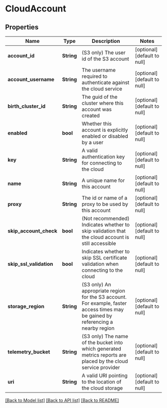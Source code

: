 # CloudAccount

## Properties
Name | Type | Description | Notes
------------ | ------------- | ------------- | -------------
**account_id** | **String** | (S3 only) The user id of the S3 account | [optional] [default to null]
**account_username** | **String** | The username required to authenticate against the cloud service | [optional] [default to null]
**birth_cluster_id** | **String** | The guid of the cluster where this account was created | [optional] [default to null]
**enabled** | **bool** | Whether this account is explicitly enabled or disabled by a user | [optional] [default to null]
**key** | **String** | A valid authentication key for connecting to the cloud | [optional] [default to null]
**name** | **String** | A unique name for this account | [optional] [default to null]
**proxy** | **String** | The id or name of a proxy to be used by this account | [optional] [default to null]
**skip_account_check** | **bool** | (Not recommended) Indicates whether to skip validation that the cloud account is still accessible | [optional] [default to null]
**skip_ssl_validation** | **bool** | Indicates whether to skip SSL certificate validation when connecting to the cloud | [optional] [default to null]
**storage_region** | **String** | (S3 only) An appropriate region for the S3 account.  For example, faster access times may be gained by referencing a nearby region | [optional] [default to null]
**telemetry_bucket** | **String** | (S3 only) The name of the bucket into which generated metrics reports are placed by the cloud service provider | [optional] [default to null]
**uri** | **String** | A valid URI pointing to the location of the cloud storage | [optional] [default to null]

[[Back to Model list]](../README.md#documentation-for-models) [[Back to API list]](../README.md#documentation-for-api-endpoints) [[Back to README]](../README.md)


